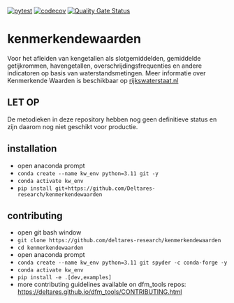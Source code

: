 [![pytest](https://github.com/deltares-research/kenmerkendewaarden/actions/workflows/pytest.yml/badge.svg?branch=main)](https://github.com/deltares-research/kenmerkendewaarden/actions/workflows/pytest.yml)
[![codecov](https://img.shields.io/codecov/c/github/deltares-research/kenmerkendewaarden.svg?style=flat-square)](https://app.codecov.io/gh/deltares-research/kenmerkendewaarden?displayType=list)
[![Quality Gate Status](https://sonarcloud.io/api/project_badges/measure?project=Deltares-research_kenmerkendewaarden&metric=alert_status)](https://sonarcloud.io/dashboard?id=Deltares-research_kenmerkendewaarden)

# kenmerkendewaarden
Voor het afleiden van kengetallen als slotgemiddelden, gemiddelde getijkrommen, havengetallen, overschrijdingsfrequenties en andere indicatoren op basis van waterstandsmetingen. Meer informatie over Kenmerkende Waarden is beschikbaar op [rijkswaterstaat.nl](https://www.rijkswaterstaat.nl/water/waterbeheer/metingen/meten-bij-rijkswaterstaat/waternormalen)

## LET OP
De metodieken in deze repository hebben nog geen definitieve status en zijn daarom nog niet geschikt voor productie.

## installation
- open anaconda prompt
- `conda create --name kw_env python=3.11 git -y`
- `conda activate kw_env`
- `pip install git+https://github.com/Deltares-research/kenmerkendewaarden`

## contributing
- open git bash window
- `git clone https://github.com/deltares-research/kenmerkendewaarden`
- `cd kenmerkendewaarden`
- open anaconda prompt
- `conda create --name kw_env python=3.11 git spyder -c conda-forge -y`
- `conda activate kw_env`
- `pip install -e .[dev,examples]`
- more contributing guidelines available on dfm_tools repos: https://deltares.github.io/dfm_tools/CONTRIBUTING.html
